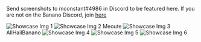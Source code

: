 Send screenshots to mconstant#4986 in Discord to be featured here. If you are not on the Banano Discord, join [here](https://chat.banano.cc/)

![Showcase Img 1](/showcase1.png)
![Showcase Img 2](/showcase2.png)
Meoute
![Showcase Img 3](/showcase3.png)
AllHailBanano
![Showcase Img 4](/showcase4.png)
![Showcase Img 5](/showcase5.png)
![Showcase Img 6](/showcase6.png)